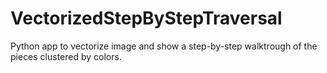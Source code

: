 # VectorizedStepByStepTraversal
Python app to vectorize image and show a step-by-step walktrough of the pieces clustered by colors.
